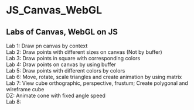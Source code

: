 # JS_Canvas_WebGL

## Labs of Canvas, WebGL on JS <br/>
Lab 1: Draw pn canvas by context <br/>
Lab 2: Draw points with different sizes on canvas (Not by buffer) <br/>
Lab 3: Draw points in square with corresponding colors <br/>
Lab 4: Draw points on canvas by using buffer <br/>
Lab 5: Draw points with different colors by colors <br/>
Lab 6: Move, rotate, scale triangles and create animation by using matrix <br/>
Lab 7: View cube orthographic, perspective, frustum; Create polygonal and wireframe cube <br/>
DZ: Animate cone with fixed angle speed <br/> 
Lab 8: 

